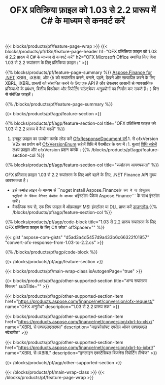 ﻿---
title: OFX प्रतिक्रिया फ़ाइल को 1.03 से 2.2 प्रारूप में C# के माध्यम से कनवर्ट करें
description: 1.03 से 2.2 C# रूपांतरण के लिए OFX अनुरोध फ़ाइल के लिए नमूना कोड। .NET आधारित एप्लिकेशन में API बैच OFX अनुरोध रूपांतरण के लिए उदाहरण कोड का उपयोग करें। 
url: /hi/net/conversion/ofx-response/
family: finance
platformtag: net
feature: conversion
informat: OFX Response 1.03
outformat: OFX Response 2.2
otherformats: OFX Response
---
{{< blocks/products/pf/feature-page-wrap >}}
{{< blocks/products/pf/i18n/feature-page-header h1="OFX प्रतिक्रिया फ़ाइल को 1.03 से 2.2 प्रारूप में C# के माध्यम से कनवर्ट करें" h2="OFX Microsoft Office स्थापित किए बिना 1.03 से 2.2 रूपांतरण के लिए प्रतिक्रिया फ़ाइल।" >}}

{{% blocks/products/pf/feature-page-summary %}}
[Aspose.Finance for .NET](https://products.aspose.com/finance/net/) XBRL, iXBRL और {5 को रूपांतरित करने, बनाने, पढ़ने, देखने और सत्यापित करने के लिए XBRL, iXBRL प्रारूपों को संसाधित करने के लिए एक API है और डेवलपर आसानी से व्यावसायिक प्रक्रियाओं के प्रबंधन, वित्तीय विश्लेषण और रिपोर्टिंग सॉफ़्टवेयर अनुप्रयोगों का निर्माण कर सकते हैं। } वित्त से संबंधित फाइलें। 

{{% /blocks/products/pf/feature-page-summary %}}

{{< blocks/products/pf/agp/feature-section >}}

{{% blocks/products/pf/agp/feature-section-col title="OFX प्रतिक्रिया फ़ाइल को 1.03 से 2.2 प्रारूप में कैसे बदलें" %}}
1. इनपुट फ़ाइल का उपयोग करके लोड करें [OfxResponseDocument वर्ग](https://apireference.aspose.com/finance/net/aspose.finance.ofx/ofxresponsedocument).1. से ofxVersion V2x का प्रयोग करें [OfxVersionEnum](https://apireference.aspose.com/finance/net/aspose.finance.ofx/ofxversionenum) सहेजें विधि में पैरामीटर के रूप में।1. बुलाएं [विधि सहेजें](https://apireference.aspose.com/finance/net/aspose.finance.ofx/ofxresponsedocument/methods/save) लक्ष्य फ़ाइल और ofxVersion प्रदान करके।
{{% /blocks/products/pf/agp/feature-section-col %}}

{{% blocks/products/pf/agp/feature-section-col title="रूपांतरण आवश्यकता" %}}

OFX प्रतिसाद फ़ाइल 1.03 से 2.2 रूपांतरण के लिए आगे बढ़ने के लिए, .NET Finance API मुख्य आवश्यकता है।
- इसे कमांड लाइन के माध्यम से ``nuget install Aspose.Finance``` के रूप में या विजुअल स्टूडियो के पैकेज मैनेजर कंसोल के माध्यम से ```इंस्टॉल-पैकेज Aspose.Finance``` के साथ इंस्टॉल करें।
- वैकल्पिक रूप से, एक ज़िप फ़ाइल में ऑफ़लाइन MSI इंस्टॉलर या DLL प्राप्त करें [डाउनलोड](https://downloads.aspose.com/finance/net).{{% /blocks/products/pf/agp/feature-section-col %}}

{{% blocks/products/pf/agp/code-block title="1.03 से 2.2 प्रारूप रूपांतरण के लिए OFX प्रतिक्रिया फ़ाइल के लिए C# कोड" offSpacer="" %}}

{{< gist "aspose-com-gists" "d5ad3a4d5457d9a433b6c66322f01957" "convert-ofx-response-from-1.03-to-2.2.cs" >}}

{{% /blocks/products/pf/agp/code-block %}}

{{< /blocks/products/pf/agp/feature-section >}}

{{< blocks/products/pf/main-wrap-class isAutogenPage="true" >}}

{{< blocks/products/pf/agp/other-supported-section title="अन्य रूपांतरण विकल्प" subTitle="" >}}

{{< blocks/products/pf/agp/other-supported-section-item href="https://products.aspose.com/finance/net/conversion/ofx-request/" name="OFX अनुरोध" description="1.03 से 2.2 प्रारूप तक" >}}

{{< blocks/products/pf/agp/other-supported-section-item href="https://products.aspose.com/finance/net/conversion/xbrl-to-xlsx/" name="XBRL से एक्सएलएसएक्स" description="माइक्रोसॉफ्ट एक्सेल ओपन एक्सएमएल स्प्रेडशीट" >}}

{{< blocks/products/pf/agp/other-supported-section-item href="https://products.aspose.com/finance/net/conversion/xbrl-to-ixbrl/" name="XBRL से iXBRL" description="इनलाइन एक्स्टेंसिबल बिजनेस रिपोर्टिंग लैंग्वेज" >}}

{{< /blocks/products/pf/agp/other-supported-section >}}

{{< /blocks/products/pf/main-wrap-class >}}
{{< /blocks/products/pf/feature-page-wrap >}}